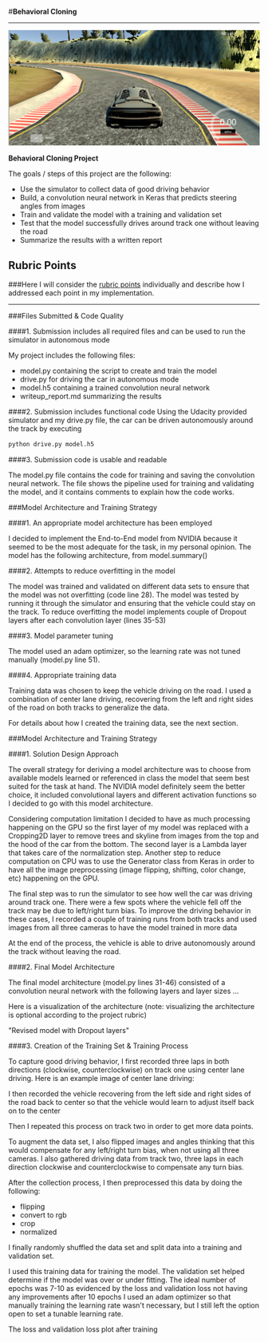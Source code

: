 #**Behavioral Cloning** 

---

[image1]: ./report_img/title_image.png "Behavioral Cloning"
![image1]


**Behavioral Cloning Project**

The goals / steps of this project are the following:
* Use the simulator to collect data of good driving behavior
* Build, a convolution neural network in Keras that predicts steering angles from images
* Train and validate the model with a training and validation set
* Test that the model successfully drives around track one without leaving the road
* Summarize the results with a written report







## Rubric Points
###Here I will consider the [rubric points](https://review.udacity.com/#!/rubrics/432/view) individually and describe how I addressed each point in my implementation.  

---
###Files Submitted & Code Quality

####1. Submission includes all required files and can be used to run the simulator in autonomous mode

My project includes the following files:
* model.py containing the script to create and train the model
* drive.py for driving the car in autonomous mode
* model.h5 containing a trained convolution neural network 
* writeup_report.md summarizing the results

####2. Submission includes functional code
Using the Udacity provided simulator and my drive.py file, the car can be driven autonomously around the track by executing 
```sh
python drive.py model.h5
```

####3. Submission code is usable and readable

The model.py file contains the code for training and saving the convolution neural network. The file shows the pipeline used for training and validating the model, and it contains comments to explain how the code works.



###Model Architecture and Training Strategy

####1. An appropriate model architecture has been employed

I decided to implement the End-to-End model from NVIDIA because it seemed to be the most adequate for the task, in my personal opinion. The model has the following architecture, from model.summary()



####2. Attempts to reduce overfitting in the model
 
The model was trained and validated on different data sets to ensure that the model was not overfitting (code line 28). 
The model was tested by running it through the simulator and ensuring that the vehicle could stay on the track.
To reduce overfitting the model implements couple of Dropout layers after each convolution layer (lines 35-53)

####3. Model parameter tuning

The model used an adam optimizer, so the learning rate was not tuned manually (model.py line 51).

####4. Appropriate training data

Training data was chosen to keep the vehicle driving on the road. I used a combination of center lane driving, recovering from the left and right sides of the road on both tracks
to generalize the data. 

For details about how I created the training data, see the next section. 



###Model Architecture and Training Strategy

####1. Solution Design Approach

The overall strategy for deriving a model architecture was to choose from available models learned or referenced in class the model that seem best suited for the task at hand. The NVIDIA
model definitely seem the better choice, it included convolutional layers and different activation functions so I decided to go with this model architecture.

Considering computation limitation I decided to have as much processing happening on the GPU so the first layer of my model was replaced with a Cropping2D layer to remove trees and skyline from
images from the top and the hood of the car from the bottom. The second layer is a Lambda layer that takes care of the normalization step. Another step to reduce computation on CPU was to use 
the Generator class from Keras in order to have all the image preprocessing (image flipping, shifting, color change, etc) happening on the GPU.

The final step was to run the simulator to see how well the car was driving around track one. There were a few spots where the vehicle fell off the track may be due to left/right turn bias.
To improve the driving behavior in these cases, I recorded a couple of training runs from both tracks and used images from all three cameras to have the model trained in more data

At the end of the process, the vehicle is able to drive autonomously around the track without leaving the road.

####2. Final Model Architecture

The final model architecture (model.py lines 31-46) consisted of a convolution neural network with the following layers and layer sizes ...

Here is a visualization of the architecture (note: visualizing the architecture is optional according to the project rubric)

[image2]: ./model_summary.png "Model Summary"

"Revised model with Dropout layers"

[image3]: ./model_summary_revised.png "Revised Model Summary"


####3. Creation of the Training Set & Training Process

To capture good driving behavior, I first recorded three laps in both directions (clockwise, counterclockwise) on track one using center lane driving. Here is an example image of center lane driving:

[image4]: ./report_img/left.png "Left Image"
[image5]: ./report_img/right.png "Right Image"
[image6]: ./report_img/center.png "Center Image"


I then recorded the vehicle recovering from the left side and right sides of the road back to center so that the vehicle would learn to adjust itself back on to the center

Then I repeated this process on track two in order to get more data points.

To augment the data set, I also flipped images and angles thinking that this would compensate for any left/right turn bias, when not using all three cameras.
I also gathered driving data from track two, three laps in each direction clockwise and counterclockwise to compensate any turn bias. 

After the collection process, I then preprocessed this data by doing the following:

* flipping
* convert to rgb
* crop
* normalized


I finally randomly shuffled the data set and split data into a training and validation set. 

I used this training data for training the model. The validation set helped determine if the model was over or under fitting. 
The ideal number of epochs was 7-10 as evidenced by the loss and validation loss not having any improvements after 10 epochs
I used an adam optimizer so that manually training the learning rate wasn't necessary, but I still left the option open to set a tunable learning rate.

The loss and validation loss plot after training 

[image7]: ./report_img/loss_plot.png "Left Image"
